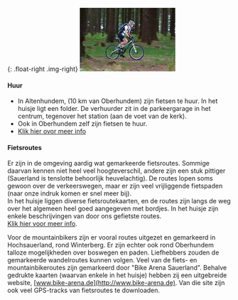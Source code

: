 

<style>
.img-right {
  max-width: 50%;
}
</style>


{: .float-right .img-right}
![fiets](../../fotos/fietsen.jpg)

#### Huur

* In Altenhundem, (10 km van Oberhundem) zijn fietsen te huur. In het huisje ligt een folder. De verhuurder zit in de parkeergarage in het centrum, tegenover het station (aan de voet van de kerk). 
* Ook in Oberhundem zelf zijn fietsen te huur.
* [Klik hier ovor meer info](https://www.lennestadt-kirchhundem.de/Radfahren/Verleihstationen-und-Reparaturservice2)


#### Fietsroutes

Er zijn in de omgeving aardig wat gemarkeerde fietsroutes. Sommige daarvan kennen niet heel veel hoogteverschil, andere zijn een stuk pittiger (Sauerland is tenslotte behoorlijk heuvelachtig). De routes lopen soms gewoon over de verkeerswegen, maar er zijn veel vrijliggende fietspaden (naar onze indruk komen er snel meer bij).  
In het huisje liggen diverse fietsroutekaarten, en de routes zijn langs de weg over het algemeen heel goed aangegeven met bordjes. In het huisje zijn enkele beschrijvingen van door ons gefietste routes.  
[Klik hier voor meer info](http://www.sauerland.com/Sauerland-entdecken/Radfahren2).

Voor de mountainbikers zijn er vooral routes uitgezet en gemarkeerd in Hochsauerland, rond Winterberg. Er zijn echter ook rond Oberhundem talloze mogelijkheden over boswegen en  paden. Liefhebbers zouden de gemarkeerde wandelroutes kunnen volgen.
Veel van de fiets- en mountainbikeroutes zijn gemarkeerd door "Bike Arena Sauerland". Behalve gedrukte kaarten (waarvan enkele in het huisje) hebben zij een 
uitgebreide website, [www.bike-arena.de](http://www.bike-arena.de). 
Van die site zijn ook veel GPS-tracks van fietsroutes te downloaden.



